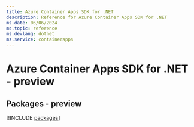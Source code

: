 ```yaml
---
title: Azure Container Apps SDK for .NET
description: Reference for Azure Container Apps SDK for .NET
ms.date: 06/06/2024
ms.topic: reference
ms.devlang: dotnet
ms.service: containerapps
---
```

# Azure Container Apps SDK for .NET - preview
## Packages - preview
[!INCLUDE [packages](container-apps-index.md)]